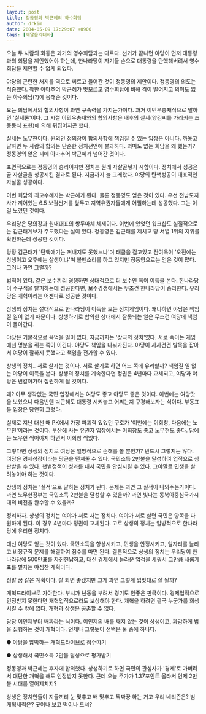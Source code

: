 ```yaml
---
layout: post
title: 정동영과 박근혜의 하수회담
author: drkim
date: 2004-05-09 17:29:07 +0900
tags: [깨달음의대화]
---
```

오늘 두 사람의 회동은 과거의 영수회담과는 다르다. 선거가 끝나면 야당이 먼저 대통령과의 회담을 제안했어야 하는데, 한나라당이 자기들 손으로 대통령을 탄핵해버려서 영수회담을 제안할 수 없게 되었다.
  

  
야당의 곤란한 처지를 역으로 찌르고 들어간 것이 정동영의 제안이다. 정동영의 의도는 적중했다. 착한 아마추어 박근혜가 멋모르고 영수회담에 비해 격이 떨어지고 의미도 없는 하수회담(?)에 응해준 것이다.
  

  
요는 회담에서의 합의사항이 과연 구속력을 가지는가이다. 과거 이민우총재식으로 말하면 '실세론'이다. 그 시절 이민우총재와의 합의사항은 배후의 실세(양김씨를 가리키는 조중동식 표현)에 의해 뒤집어지곤 했다.
  

  
실세는 노무현이다. 원외인 정의장이 합의사항에 책임질 수 있는 입장은 아니다. 까놓고 말하면 두 사람의 합의는 단순한 정치선언에 불과하다. 의미도 없는 회담을 왜 했는가? 정동영의 얕은 꾀에 아마추어 박근혜가 넘어간 것이다.
  

  
표면적으로는 정동영의 승리이지만 정치는 원래 자살골넣기 시합이다. 정치에서 성공은 곧 자살골을 성공시킨 결과로 된다. 지금까지 늘 그래왔다. 야당의 탄핵성공이 대표적인 자살골 성공이다.
  

  
이번 회담의 최고수혜자는 박근혜가 된다. 물론 정동영도 얻은 것이 있다. 우선 전남도지사가 끼어있는 6.5 보궐선거를 앞두고 지역유권자들에게 어필하는데 성공했다. 그는 이걸 노렸던 것이다.
  

  
우리당은 당의장과 원내대표의 쌍두마체 체제이다. 이번에 있었던 워크샵도 실질적으로는 김근태계보가 주도했다는 설이 있다. 정동영은 김근태를 제치고 당 서열 1위의 지위를 확인하는데 성공한 것이다.
  

  
당장 김근태가 '탄핵얘기는 꺼내지도 못했느냐'며 태클을 걸고있고 전여옥이 '오전에는 상생이고 오후에는 살생이냐'며 볼멘소리를 하고 있지만 정동영으로는 얻은 것이 많다. 그러나 과연 그럴까?
  

  
법칙이 있다. 같은 보수끼리 경쟁하면 상대적으로 더 보수인 쪽이 이득을 본다. 한나라당이 수구색을 탈피하는데 성공한다면, 보수경쟁에서는 무조건 한나라당이 승리한다. 우리당은 개혁이라는 어젠다로 성공한 것이다.
  

  
상생의 정치는 절대적으로 한나라당이 이득을 보는 정치게임이다. 왜냐하면 야당은 책임질 일이 없기 때문이다. 상생하기로 합의한 상태에서 잘못되는 일은 무조건 여당에 책임이 돌아간다.
  

  
야당은 기본적으로 욕먹을 일이 없다. 지금까지는 '상극의 정치'였다. 서로 죽이는 게임에선 명분을 쥐는 쪽이 이긴다. 야당도 책임을 나눠가진다. 야당이 사사건건 발목을 잡아서 여당이 잘하지 못했다고 책임을 전가할 수 있다.
  

  
상생의 정치.. 서로 살자는 것이다. 서로 살기로 하면 어느 쪽에 유리할까? 책임질 일 없는 야당이 이득을 본다. 상생의 정치를 계속한다면 정권은 4년마다 교체되고, 여당과 야당은 번갈아가며 집권하게 될 것이다.
  

  
왜? 아무 생각없는 국민 입장에서는 여당도 좋고 야당도 좋은 것이다. 이번에는 여당맛을 보았으니 다음번엔 박근혜도 대통령 시켜놓고 어쩌는지 구경해보자는 식이다. 부동표들 입장은 당연히 그렇다.
  

  
실제로 지난 대선 때 PK에서 가장 파괴력 있었던 구호가 '이번에는 이회창, 다음에는 노무현'이라는 것이다. 부산에 사는 유권자 입장에서는 이회창도 좋고 노무현도 좋다. 담에는 노무현 찍어야지 하면서 이회창 찍었다.
  

  
그렇다면 상생의 정치로 여당은 일방적으로 손해를 볼 뿐인가? 반드시 그렇지는 않다. 여당은 경제성장이라는 당근을 던져줄 수 있다. 국민소득 2만불을 달성하여 업적으로 심판받을 수 있다. 햇볕정책이 성과를 내서 국민을 안심시킬 수 있다. 그야말로 민생을 살려놓아야 하는 것이다.
  

  
상생의 정치는 '실적'으로 말하는 정치가 된다. 문제는 과연 그 실적이 나와주는가이다. 과연 노무현정부는 국민소득 2만불을 달성할 수 있을까? 과연 빛나는 동북아중심국가시대의 비전을 완수할 수 있을까?
  

  
정리하자. 상생의 정치는 여야가 서로 사는 정치다. 여야가 서로 살면 국민은 양쪽을 다 원하게 된다. 이 경우 4년마다 정권이 교체된다. 고로 상생의 정치는 일방적으로 한나라당에 유리한 정치다.
  

  
대신 여당도 얻는 것이 있다. 국민소득을 향상시키고, 민생을 안정시키고, 일자리를 늘리고 비정규직 문제를 해결하여 점수를 따면 된다. 결론적으로 상생의 정치는 우리당이 한나라당에 500만표를 자진헌납하고, 대신 경제에서 놀라운 업적을 세워서 그만큼 새롭게 표를 벌자는 야심찬 계획이다.
  

  
정말 꿈 같은 계획이다. 잘 되면 좋겠지만 그게 과연 그렇게 입맛대로 잘 될까?
  

  
개혁드라이브로 가야한다. 부시가 난동을 부려서 경기도 안좋은 판국이다. 경제업적으로 인정받지 못한다면 개혁업적으로라도 보상해야 한다. 개혁을 하려면 결국 누군가를 희생시킬 수 밖에 없다. 개혁과 상생은 공존할 수 없다.
  

  
당장 이인제부터 배짜라는 식이다. 이인제의 배를 째지 않는 것이 상생이고, 과감하게 법을 집행하는 것이 개혁이다. 언제나 그렇듯이 선택은 둘 중에 하나다.
  

  
● 야당을 압박하는 개혁드라이브로 점수따기
  
● 상생해서 국민소득 2만불 달성으로 평가받기
  

  
정동영과 박근혜는 후자에 합의했다. 상생하기로 하면 국민의 관심사가 '경제'로 가버려서 대단한 개혁을 해도 인정받지 못한다. 근데 오늘 주가가 1.37포인트 올라서 언제 2만불 시대를 열어제치지?
  

  
상생은 정치인들이 지들끼리 눈 맞추고 배 맞추고 짝짜꿍 하는 거고 우리 네티즌은? 범개혁세력은? 굿이나 보고 떡이나 드셔?